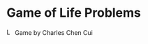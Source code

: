 # Game of Life Problems
<img src="https://imgur.com/1MgsANj.png" alt="Logo" width="15"/> <span> Game by Charles Chen Cui </span>
